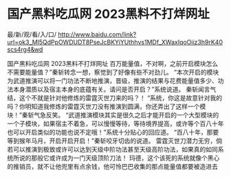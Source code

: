 # 国产黑料吃瓜网 2023黑料不打烊网址

最/新/观/看/入/口/ http://www.baidu.com/link?url=ok3_Ml5QdPpOWDUDT8PseJcBKYiYUthhvs1MDf_XWaxIqoOiiz3h9rK40scs4rg4&wd

国产黑料吃瓜网 2023黑料不打烊网址
百万能量值，不对啊，之前开启模块怎么不需要能量值？”秦斩转念一想，察觉到了好像有些不对劲儿。
    “本次开启的模块为武道推演可以将一门功法不断地推演，晋级，推演的结果与花费能量值多少、功法本身潜质以及宿主本身的底蕴有关。请问是否开启？”系统说道。
    秦斩闻言气结，这个不就是针对他修炼的雷霆灭世刀来的吗？！
    “系统，你这是故意针对我的吗？你明知道我修炼的雷霆灭世刀没有推演到圆满，你还弄出了这样一个模块！”秦斩气急反笑。
    “武道推演模块其实是很久之后才能开启的一个大型模块的一个子模块，如果宿主不着急，可以慢慢等待，等待境界提高，或许等个百八十年也可以开启类似的功能也说不定哦！”系统十分贴心的回应道。
    “百八十年，那要等到猴年马月，开启开启开启！”秦斩咬牙切齿的说道。
    雷霆灭世刀潜力无穷，倘若可以推演到极致或许可以达到天级中阶功法甚至天级高阶功法，如果真的如同系统所说的那般它或许成为一门天级顶阶刀法！
    玛德，这个该死的系统就像个黑心的推销员，就不让他兜里有点余钱，他可怜巴巴收集的那点能量值都要被造进去
